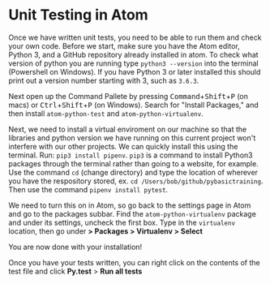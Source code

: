 # Unit Testing in Atom

Once we have written unit tests, you need to be able to run them and check your own code.
Before we start, make sure you have the Atom editor, Python 3, and a GitHub repository already installed in atom.
To check what version of python you are running type `python3 --version` into the terminal (Powershell on Windows). If you have Python 3 or later installed this should print out a version number starting with 3, such as `3.6.3`.

Next open up the Command Pallete by pressing <kbd>Command</kbd>+<kbd>Shift</kbd>+<kbd>P</kbd> (on macs) or <kbd>Ctrl</kbd>+<kbd>Shift</kbd>+<kbd>P</kbd> (on Windows). Search for "Install Packages," and then install `atom-python-test` and `atom-python-virtualenv`.

Next, we need to install a virtual enviroment on our machine so that the libraries and python version we have running on this current project won't interfere with our other projects. We can quickly install this using the terminal. Run: `pip3 install pipenv`. `pip3` is a command to install Python3 packages through the terminal rather than going to a website, for example. Use the command `cd` (change directory) and type the location of wherever you have the respository stored, ex. `cd /Users/bob/github/pybasictraining`. Then use the command `pipenv install pytest`.

We need to turn this on in Atom, so go back to the settings page in Atom and go to the packages subbar. Find the `atom-python-virtualenv` package and under its settings, uncheck the first box. Type in the `virtualenv` location, then go under **> Packages > Virtualenv > Select**

You are now done with your installation!

Once you have your tests written, you can right click on the contents of the test file and click **Py.test** > **Run all tests**
